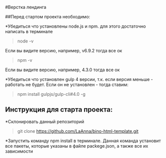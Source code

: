 #Верстка лендинга

##Перед стартом проекта необходимо:

*Убедиться что установлены node.js и npm. для этого достаточно написать в терминале
> node -v

Если вы видите версию, например, v6.9.2 тогда все ок

> npm -v

Если вы видите версию, например, 4.3.0 тогда все ок

*Убедиться что установлен gulp 4 версии, т.к. если версия меньше - работать не будет. 
Если он не установлен - тогда ставим:

>npm install gulpjs/gulp-cli#4.0 -g

## Инструкция для старта проекта:
*Склонировать данный репозиторий
>git clone https://github.com/LaAnna/bino-html-template.git

*Запустить команду npm install в терминале. Данная команда установит все пакеты, которые указаны 
в файле packege.json, а также все их зависимости
